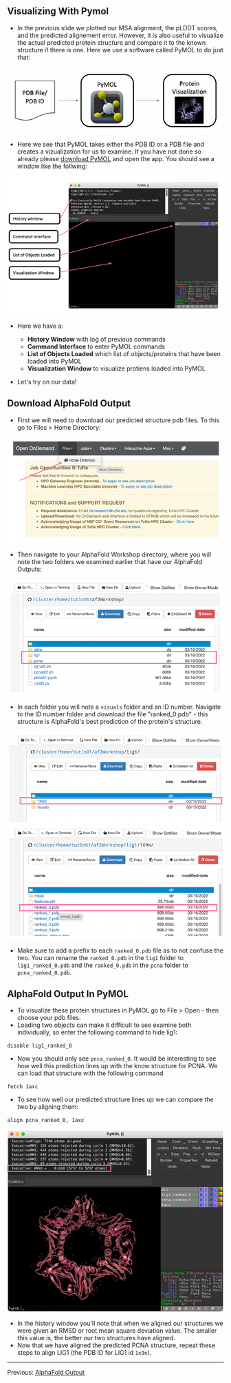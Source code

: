 ## Visualizing With Pymol

- In the previous slide we plotted our MSA alignment, the pLDDT scores, and the predicted alignement error. However, it is also useful to visualize the actual predicted protein structure and compare it to the known structure if there is one. Here we use a software called PyMOL to do just that:

![](images/pymolOverview.png)

- Here we see that PyMOL takes either the PDB ID or a PDB file and creates a vizualization for us to examine. If you have not done so already please [download PyMOL](https://pymol.org/2/) and open the app. You should see a window like the follwing:

![](images/pymolSession.png)

- Here we have a:
  - **History Window** with log of previous commands
  - **Command Interface** to enter PyMOL commands
  - **List of Objects Loaded** which list of objects/proteins that have been loaded into PyMOL
  - **Visualization Window** to visualize protiens loaded into PyMOL

- Let's try on our data!

## Download AlphaFold Output

- First we will need to download our predicted structure pdb files. To this go to Files > Home Directory:

![](images/homeDir.png)

- Then navigate to your AlphaFold Workshop directory, where you will note the two folders we examined earlier that have our AlphaFold Outputs:

![](images/pdbFolders.png)

- In each folder you will note a `visuals` folder and an ID number. Navigate to the ID number folder and download the file "ranked_0.pdb" - this structure is AlphaFold's best prediction of the protein's structure.

![](images/id.png)
![](images/ranked0.png)

- Make sure to add a prefix to each `ranked_0.pdb` file as to not confuse the two. You can rename the `ranked_0.pdb` in the `lig1` folder to `lig1_ranked_0.pdb` and the `ranked_0.pdb` in the `pcna` folder to `pcna_ranked_0.pdb`. 

## AlphaFold Output In PyMOL

- To visualize these protein structures in PyMOL go to File > Open - then choose your pdb files. 
- Loading two objects can make it difficult to see examine both individually, so enter the following command to hide lig1:

```
disable lig1_ranked_0
```
- Now you should only see `pnca_ranked_0`. It would be interesting to see how well this prediction lines up with the know structure for PCNA. We can load that structure with the following command

```
fetch 1axc
```
- To see how well our predicted structure lines up we can compare the two by aligning them:

```
align pcna_ranked_0, 1axc
```

![](images/align.png)

- In the history window you'll note that when we aligned our structures we were given an RMSD or root mean square deviation value. The smaller this value is, the better our two structures have aligned. 
- Now that we have aligned the predicted PCNA structure, repeat these steps to align LIG1 (the PDB ID for LIG1 id `1x9n`).

_________________________________________________________________________________________________________________________________________________________


Previous: [AlphaFold Output](../lesson3/lesson3.md)
